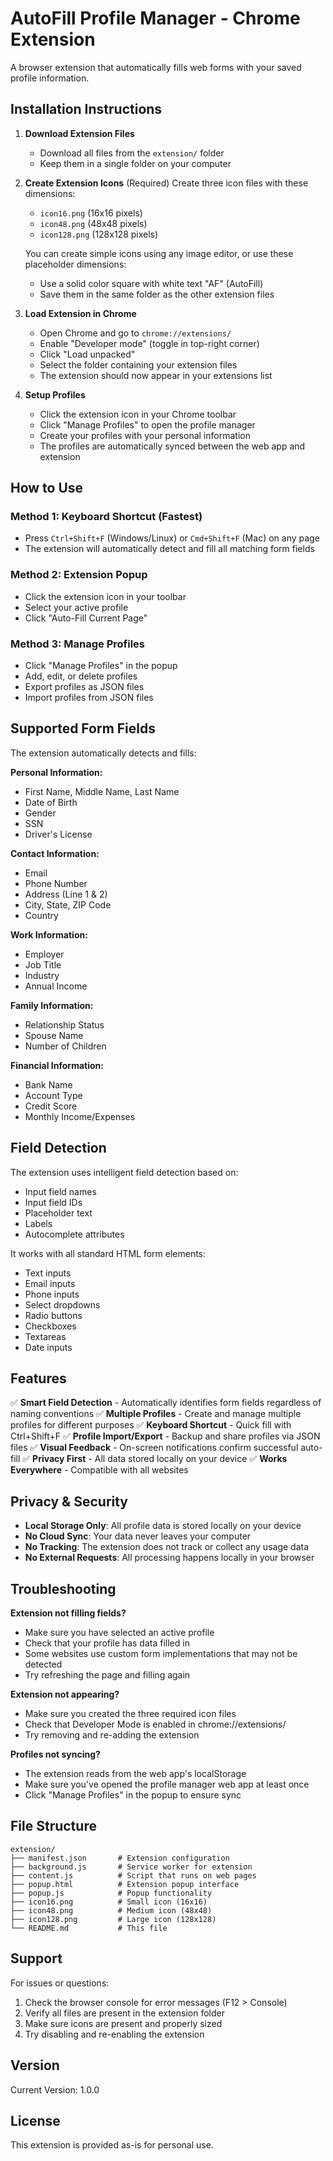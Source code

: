 # AutoFill Profile Manager - Chrome Extension

A browser extension that automatically fills web forms with your saved profile information.

## Installation Instructions

1. **Download Extension Files**
   - Download all files from the `extension/` folder
   - Keep them in a single folder on your computer

2. **Create Extension Icons** (Required)
   Create three icon files with these dimensions:
   - `icon16.png` (16x16 pixels)
   - `icon48.png` (48x48 pixels)
   - `icon128.png` (128x128 pixels)
   
   You can create simple icons using any image editor, or use these placeholder dimensions:
   - Use a solid color square with white text "AF" (AutoFill)
   - Save them in the same folder as the other extension files

3. **Load Extension in Chrome**
   - Open Chrome and go to `chrome://extensions/`
   - Enable "Developer mode" (toggle in top-right corner)
   - Click "Load unpacked"
   - Select the folder containing your extension files
   - The extension should now appear in your extensions list

4. **Setup Profiles**
   - Click the extension icon in your Chrome toolbar
   - Click "Manage Profiles" to open the profile manager
   - Create your profiles with your personal information
   - The profiles are automatically synced between the web app and extension

## How to Use

### Method 1: Keyboard Shortcut (Fastest)
- Press `Ctrl+Shift+F` (Windows/Linux) or `Cmd+Shift+F` (Mac) on any page
- The extension will automatically detect and fill all matching form fields

### Method 2: Extension Popup
- Click the extension icon in your toolbar
- Select your active profile
- Click "Auto-Fill Current Page"

### Method 3: Manage Profiles
- Click "Manage Profiles" in the popup
- Add, edit, or delete profiles
- Export profiles as JSON files
- Import profiles from JSON files

## Supported Form Fields

The extension automatically detects and fills:

**Personal Information:**
- First Name, Middle Name, Last Name
- Date of Birth
- Gender
- SSN
- Driver's License

**Contact Information:**
- Email
- Phone Number
- Address (Line 1 & 2)
- City, State, ZIP Code
- Country

**Work Information:**
- Employer
- Job Title
- Industry
- Annual Income

**Family Information:**
- Relationship Status
- Spouse Name
- Number of Children

**Financial Information:**
- Bank Name
- Account Type
- Credit Score
- Monthly Income/Expenses

## Field Detection

The extension uses intelligent field detection based on:
- Input field names
- Input field IDs
- Placeholder text
- Labels
- Autocomplete attributes

It works with all standard HTML form elements:
- Text inputs
- Email inputs
- Phone inputs
- Select dropdowns
- Radio buttons
- Checkboxes
- Textareas
- Date inputs

## Features

✅ **Smart Field Detection** - Automatically identifies form fields regardless of naming conventions
✅ **Multiple Profiles** - Create and manage multiple profiles for different purposes
✅ **Keyboard Shortcut** - Quick fill with Ctrl+Shift+F
✅ **Profile Import/Export** - Backup and share profiles via JSON files
✅ **Visual Feedback** - On-screen notifications confirm successful auto-fill
✅ **Privacy First** - All data stored locally on your device
✅ **Works Everywhere** - Compatible with all websites

## Privacy & Security

- **Local Storage Only**: All profile data is stored locally on your device
- **No Cloud Sync**: Your data never leaves your computer
- **No Tracking**: The extension does not track or collect any usage data
- **No External Requests**: All processing happens locally in your browser

## Troubleshooting

**Extension not filling fields?**
- Make sure you have selected an active profile
- Check that your profile has data filled in
- Some websites use custom form implementations that may not be detected
- Try refreshing the page and filling again

**Extension not appearing?**
- Make sure you created the three required icon files
- Check that Developer Mode is enabled in chrome://extensions/
- Try removing and re-adding the extension

**Profiles not syncing?**
- The extension reads from the web app's localStorage
- Make sure you've opened the profile manager web app at least once
- Click "Manage Profiles" in the popup to ensure sync

## File Structure

```
extension/
├── manifest.json       # Extension configuration
├── background.js       # Service worker for extension
├── content.js          # Script that runs on web pages
├── popup.html          # Extension popup interface
├── popup.js            # Popup functionality
├── icon16.png          # Small icon (16x16)
├── icon48.png          # Medium icon (48x48)
├── icon128.png         # Large icon (128x128)
└── README.md           # This file
```

## Support

For issues or questions:
1. Check the browser console for error messages (F12 > Console)
2. Verify all files are present in the extension folder
3. Make sure icons are present and properly sized
4. Try disabling and re-enabling the extension

## Version

Current Version: 1.0.0

## License

This extension is provided as-is for personal use.
